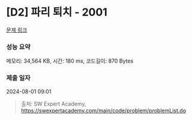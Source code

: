 # [D2] 파리 퇴치 - 2001 

[문제 링크](https://swexpertacademy.com/main/code/problem/problemDetail.do?contestProbId=AV5PzOCKAigDFAUq) 

### 성능 요약

메모리: 34,564 KB, 시간: 180 ms, 코드길이: 870 Bytes

### 제출 일자

2024-08-01 09:01



> 출처: SW Expert Academy, https://swexpertacademy.com/main/code/problem/problemList.do